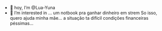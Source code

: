 - 👋 hoy, I’m @Lua-Yuna
- 👀 I’m interested in ... um notbook pra ganhar dinheiro em strem
So isso, quero ajuda minha mãe... a situação ta difícil condições financeiras péssimas...

<!---
Lua-Yuna/Lua-Yuna is a ✨ special ✨ repository because its `README.md` (this file) appears on your GitHub profile.
You can click the Preview link to take a look at your changes.
--->
